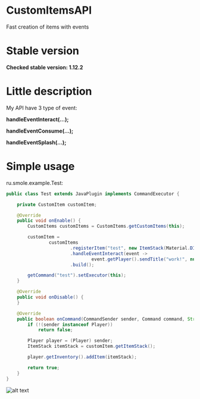 # CustomItemsAPI
Fast creation of items with events

# Stable version
**Checked stable version: 1.12.2**

# Little description
My API have 3 type of event:

**handleEventInteract(...);**

**handleEventConsume(...);**

**handleEventSplash(...);**


# Simple usage
ru.smole.example.Test:
```java
public class Test extends JavaPlugin implements CommandExecutor {

    private CustomItem customItem;

    @Override
    public void onEnable() {
        CustomItems customItems = CustomItems.getCustomItems(this);

        customItem =
                customItems
                        .registerItem("test", new ItemStack(Material.DIAMOND))
                        .handleEventInteract(event ->
                                event.getPlayer().sendTitle("work!", null, 20, 20, 20))
                        .build();

        getCommand("test").setExecutor(this);
    }

    @Override
    public void onDisable() {
    }

    @Override
    public boolean onCommand(CommandSender sender, Command command, String label, String[] args) {
        if (!(sender instanceof Player))
            return false;

        Player player = (Player) sender;
        ItemStack itemStack = customItem.getItemStack();

        player.getInventory().addItem(itemStack);

        return true;
    }
}
```
![alt text](https://imgur.com/a/0t0IRUO)
